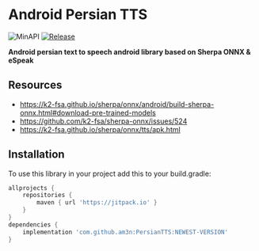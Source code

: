 # Android Persian TTS
![MinAPI](https://img.shields.io/badge/API-21%2B-blue)
[![Release](https://jitpack.io/v/am3n/PersianTTS.svg)](https://jitpack.io/#am3n/PersianTTS)

<b>Android persian text to speech android library based on Sherpa ONNX &amp; eSpeak</b>

## Resources

* https://k2-fsa.github.io/sherpa/onnx/android/build-sherpa-onnx.html#download-pre-trained-models
* https://github.com/k2-fsa/sherpa-onnx/issues/524
* https://k2-fsa.github.io/sherpa/onnx/tts/apk.html

## Installation

To use this library in your project add this to your build.gradle:

```gradle
allprojects {
    repositories {
        maven { url 'https://jitpack.io' }
    }
}
dependencies {
    implementation 'com.github.am3n:PersianTTS:NEWEST-VERSION'
}
```
